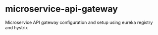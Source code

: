 # microservice-api-gateway
Microservice API gateway configuration and setup using eureka registry and hystrix
